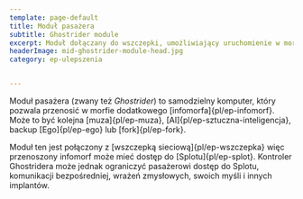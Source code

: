 ```yaml
---
template: page-default
title: Moduł pasażera
subtitle: Ghostrider module
excerpt: Moduł dołączany do wszczepki, umożliwiający uruchomienie w morfie dodatkowego Ego
headerImage: mid-ghostrider-module-head.jpg
category: ep-ulepszenia


---
```

Moduł pasażera (zwany też _Ghostrider_) to samodzielny komputer, który pozwala przenosić w morfie dodatkowego [infomorfa]{pl/ep-infomorf}. Może to być kolejna [muza]{pl/ep-muza}, [AI]{pl/ep-sztuczna-inteligencja}, backup [Ego]{pl/ep-ego} lub [fork]{pl/ep-fork}.

Moduł ten jest połączony z [wszczepką sieciową]{pl/ep-wszczepka} więc przenoszony infomorf może mieć dostęp do [Splotu]{pl/ep-splot}. Kontroler Ghostridera może jednak ograniczyć pasażerowi dostęp do Splotu, komunikacji bezpośredniej, wrażeń zmysłowych, swoich myśli i innych implantów.